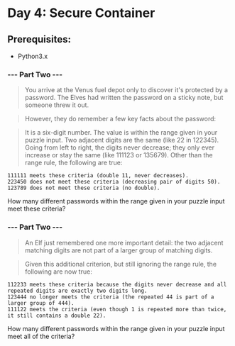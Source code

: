 # Day 4: Secure Container

## Prerequisites:
*	Python3.x

### --- Part Two ---
> You arrive at the Venus fuel depot only to discover it's protected by a password. The Elves had written the password on a sticky note, but someone threw it out.

> However, they do remember a few key facts about the password:

> It is a six-digit number.
The value is within the range given in your puzzle input.
Two adjacent digits are the same (like 22 in 122345).
Going from left to right, the digits never decrease; they only ever increase or stay the same (like 111123 or 135679).
Other than the range rule, the following are true:
```
111111 meets these criteria (double 11, never decreases).
223450 does not meet these criteria (decreasing pair of digits 50).
123789 does not meet these criteria (no double).
```
How many different passwords within the range given in your puzzle input meet these criteria?

### --- Part Two ---
> An Elf just remembered one more important detail: the two adjacent matching digits are not part of a larger group of matching digits.

> Given this additional criterion, but still ignoring the range rule, the following are now true:
```
112233 meets these criteria because the digits never decrease and all repeated digits are exactly two digits long.
123444 no longer meets the criteria (the repeated 44 is part of a larger group of 444).
111122 meets the criteria (even though 1 is repeated more than twice, it still contains a double 22).
```
How many different passwords within the range given in your puzzle input meet all of the criteria?